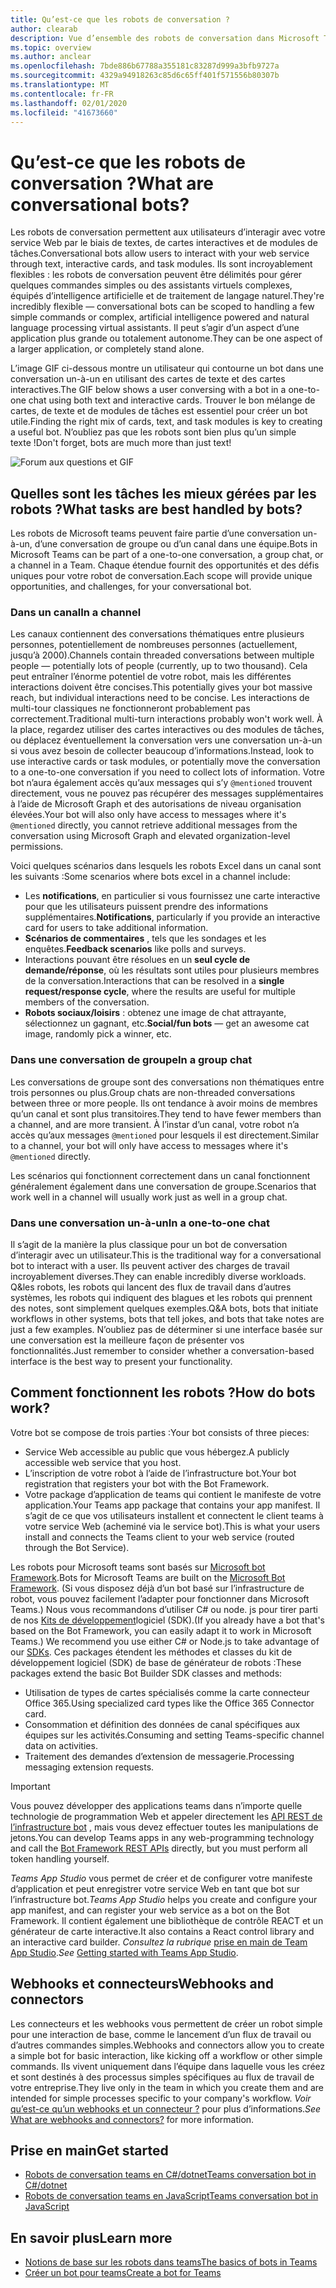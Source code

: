 ```yaml
---
title: Qu’est-ce que les robots de conversation ?
author: clearab
description: Vue d’ensemble des robots de conversation dans Microsoft Teams.
ms.topic: overview
ms.author: anclear
ms.openlocfilehash: 7bde886b67788a355181c83287d999a3bfb9727a
ms.sourcegitcommit: 4329a94918263c85d6c65ff401f571556b80307b
ms.translationtype: MT
ms.contentlocale: fr-FR
ms.lasthandoff: 02/01/2020
ms.locfileid: "41673660"
---
```

# <a name="what-are-conversational-bots"></a><span data-ttu-id="79dfc-103">Qu’est-ce que les robots de conversation ?</span><span class="sxs-lookup"><span data-stu-id="79dfc-103">What are conversational bots?</span></span>

<span data-ttu-id="79dfc-104">Les robots de conversation permettent aux utilisateurs d’interagir avec votre service Web par le biais de textes, de cartes interactives et de modules de tâches.</span><span class="sxs-lookup"><span data-stu-id="79dfc-104">Conversational bots allow users to interact with your web service through text, interactive cards, and task modules.</span></span> <span data-ttu-id="79dfc-105">Ils sont incroyablement flexibles : les robots de conversation peuvent être délimités pour gérer quelques commandes simples ou des assistants virtuels complexes, équipés d’intelligence artificielle et de traitement de langage naturel.</span><span class="sxs-lookup"><span data-stu-id="79dfc-105">They're incredibly flexible — conversational bots can be scoped to handling a few simple commands or complex, artificial intelligence powered and natural language processing virtual assistants.</span></span> <span data-ttu-id="79dfc-106">Il peut s’agir d’un aspect d’une application plus grande ou totalement autonome.</span><span class="sxs-lookup"><span data-stu-id="79dfc-106">They can be one aspect of a larger application, or completely stand alone.</span></span>

<span data-ttu-id="79dfc-107">L’image GIF ci-dessous montre un utilisateur qui contourne un bot dans une conversation un-à-un en utilisant des cartes de texte et des cartes interactives.</span><span class="sxs-lookup"><span data-stu-id="79dfc-107">The GIF below shows a user conversing with a bot in a one-to-one chat using both text and interactive cards.</span></span> <span data-ttu-id="79dfc-108">Trouver le bon mélange de cartes, de texte et de modules de tâches est essentiel pour créer un bot utile.</span><span class="sxs-lookup"><span data-stu-id="79dfc-108">Finding the right mix of cards, text, and task modules is key to creating a useful bot.</span></span> <span data-ttu-id="79dfc-109">N’oubliez pas que les robots sont bien plus qu’un simple texte !</span><span class="sxs-lookup"><span data-stu-id="79dfc-109">Don't forget, bots are much more than just text!</span></span>

![Forum aux questions et GIF](~/assets/images/FAQPlusEndUser.gif)

## <a name="what-tasks-are-best-handled-by-bots"></a><span data-ttu-id="79dfc-111">Quelles sont les tâches les mieux gérées par les robots ?</span><span class="sxs-lookup"><span data-stu-id="79dfc-111">What tasks are best handled by bots?</span></span>

<span data-ttu-id="79dfc-112">Les robots de Microsoft teams peuvent faire partie d’une conversation un-à-un, d’une conversation de groupe ou d’un canal dans une équipe.</span><span class="sxs-lookup"><span data-stu-id="79dfc-112">Bots in Microsoft Teams can be part of a one-to-one conversation, a group chat, or a channel in a Team.</span></span> <span data-ttu-id="79dfc-113">Chaque étendue fournit des opportunités et des défis uniques pour votre robot de conversation.</span><span class="sxs-lookup"><span data-stu-id="79dfc-113">Each scope will provide unique opportunities, and challenges, for your conversational bot.</span></span>

### <a name="in-a-channel"></a><span data-ttu-id="79dfc-114">Dans un canal</span><span class="sxs-lookup"><span data-stu-id="79dfc-114">In a channel</span></span>

<span data-ttu-id="79dfc-115">Les canaux contiennent des conversations thématiques entre plusieurs personnes, potentiellement de nombreuses personnes (actuellement, jusqu’à 2000).</span><span class="sxs-lookup"><span data-stu-id="79dfc-115">Channels contain threaded conversations between multiple people — potentially lots of people (currently, up to two thousand).</span></span> <span data-ttu-id="79dfc-116">Cela peut entraîner l’énorme potentiel de votre robot, mais les différentes interactions doivent être concises.</span><span class="sxs-lookup"><span data-stu-id="79dfc-116">This potentially gives your bot massive reach, but individual interactions need to be concise.</span></span> <span data-ttu-id="79dfc-117">Les interactions de multi-tour classiques ne fonctionneront probablement pas correctement.</span><span class="sxs-lookup"><span data-stu-id="79dfc-117">Traditional multi-turn interactions probably won't work well.</span></span> <span data-ttu-id="79dfc-118">À la place, regardez utiliser des cartes interactives ou des modules de tâches, ou déplacez éventuellement la conversation vers une conversation un-à-un si vous avez besoin de collecter beaucoup d’informations.</span><span class="sxs-lookup"><span data-stu-id="79dfc-118">Instead, look to use interactive cards or task modules, or potentially move the conversation to a one-to-one conversation if you need to collect lots of information.</span></span> <span data-ttu-id="79dfc-119">Votre bot n’aura également accès qu’aux messages qui s’y `@mentioned` trouvent directement, vous ne pouvez pas récupérer des messages supplémentaires à l’aide de Microsoft Graph et des autorisations de niveau organisation élevées.</span><span class="sxs-lookup"><span data-stu-id="79dfc-119">Your bot will also only have access to messages where it's `@mentioned` directly, you cannot retrieve additional messages from the conversation using Microsoft Graph and elevated organization-level permissions.</span></span>

<span data-ttu-id="79dfc-120">Voici quelques scénarios dans lesquels les robots Excel dans un canal sont les suivants :</span><span class="sxs-lookup"><span data-stu-id="79dfc-120">Some scenarios where bots excel in a channel include:</span></span>

* <span data-ttu-id="79dfc-121">Les **notifications**, en particulier si vous fournissez une carte interactive pour que les utilisateurs puissent prendre des informations supplémentaires.</span><span class="sxs-lookup"><span data-stu-id="79dfc-121">**Notifications**, particularly if you provide an interactive card for users to take additional information.</span></span>
* <span data-ttu-id="79dfc-122">**Scénarios de commentaires** , tels que les sondages et les enquêtes.</span><span class="sxs-lookup"><span data-stu-id="79dfc-122">**Feedback scenarios** like polls and surveys.</span></span>
* <span data-ttu-id="79dfc-123">Interactions pouvant être résolues en un **seul cycle de demande/réponse**, où les résultats sont utiles pour plusieurs membres de la conversation.</span><span class="sxs-lookup"><span data-stu-id="79dfc-123">Interactions that can be resolved in a **single request/response cycle**, where the results are useful for multiple members of the conversation.</span></span>
* <span data-ttu-id="79dfc-124">**Robots sociaux/loisirs** : obtenez une image de chat attrayante, sélectionnez un gagnant, etc.</span><span class="sxs-lookup"><span data-stu-id="79dfc-124">**Social/fun bots** — get an awesome cat image, randomly pick a winner, etc.</span></span>

### <a name="in-a-group-chat"></a><span data-ttu-id="79dfc-125">Dans une conversation de groupe</span><span class="sxs-lookup"><span data-stu-id="79dfc-125">In a group chat</span></span>

<span data-ttu-id="79dfc-126">Les conversations de groupe sont des conversations non thématiques entre trois personnes ou plus.</span><span class="sxs-lookup"><span data-stu-id="79dfc-126">Group chats are non-threaded conversations between three or more people.</span></span> <span data-ttu-id="79dfc-127">Ils ont tendance à avoir moins de membres qu’un canal et sont plus transitoires.</span><span class="sxs-lookup"><span data-stu-id="79dfc-127">They tend to have fewer members than a channel, and are more transient.</span></span> <span data-ttu-id="79dfc-128">À l’instar d’un canal, votre robot n’a accès qu’aux messages `@mentioned` pour lesquels il est directement.</span><span class="sxs-lookup"><span data-stu-id="79dfc-128">Similar to a channel, your bot will only have access to messages where it's `@mentioned` directly.</span></span>

<span data-ttu-id="79dfc-129">Les scénarios qui fonctionnent correctement dans un canal fonctionnent généralement également dans une conversation de groupe.</span><span class="sxs-lookup"><span data-stu-id="79dfc-129">Scenarios that work well in a channel will usually work just as well in a group chat.</span></span>

### <a name="in-a-one-to-one-chat"></a><span data-ttu-id="79dfc-130">Dans une conversation un-à-un</span><span class="sxs-lookup"><span data-stu-id="79dfc-130">In a one-to-one chat</span></span>

<span data-ttu-id="79dfc-131">Il s’agit de la manière la plus classique pour un bot de conversation d’interagir avec un utilisateur.</span><span class="sxs-lookup"><span data-stu-id="79dfc-131">This is the traditional way for a conversational bot to interact with a user.</span></span> <span data-ttu-id="79dfc-132">Ils peuvent activer des charges de travail incroyablement diverses.</span><span class="sxs-lookup"><span data-stu-id="79dfc-132">They can enable incredibly diverse workloads.</span></span> <span data-ttu-id="79dfc-133">Q&les robots, les robots qui lancent des flux de travail dans d’autres systèmes, les robots qui indiquent des blagues et les robots qui prennent des notes, sont simplement quelques exemples.</span><span class="sxs-lookup"><span data-stu-id="79dfc-133">Q&A bots, bots that initiate workflows in other systems, bots that tell jokes, and bots that take notes are just a few examples.</span></span> <span data-ttu-id="79dfc-134">N’oubliez pas de déterminer si une interface basée sur une conversation est la meilleure façon de présenter vos fonctionnalités.</span><span class="sxs-lookup"><span data-stu-id="79dfc-134">Just remember to consider whether a conversation-based interface is the best way to present your functionality.</span></span>

## <a name="how-do-bots-work"></a><span data-ttu-id="79dfc-135">Comment fonctionnent les robots ?</span><span class="sxs-lookup"><span data-stu-id="79dfc-135">How do bots work?</span></span>

<span data-ttu-id="79dfc-136">Votre bot se compose de trois parties :</span><span class="sxs-lookup"><span data-stu-id="79dfc-136">Your bot consists of three pieces:</span></span>

* <span data-ttu-id="79dfc-137">Service Web accessible au public que vous hébergez.</span><span class="sxs-lookup"><span data-stu-id="79dfc-137">A publicly accessible web service that you host.</span></span>
* <span data-ttu-id="79dfc-138">L’inscription de votre robot à l’aide de l’infrastructure bot.</span><span class="sxs-lookup"><span data-stu-id="79dfc-138">Your bot registration that registers your bot with the Bot Framework.</span></span>
* <span data-ttu-id="79dfc-139">Votre package d’application de teams qui contient le manifeste de votre application.</span><span class="sxs-lookup"><span data-stu-id="79dfc-139">Your Teams app package that contains your app manifest.</span></span> <span data-ttu-id="79dfc-140">Il s’agit de ce que vos utilisateurs installent et connectent le client teams à votre service Web (acheminé via le service bot).</span><span class="sxs-lookup"><span data-stu-id="79dfc-140">This is what your users install and connects the Teams client to your web service (routed through the Bot Service).</span></span>

<span data-ttu-id="79dfc-141">Les robots pour Microsoft teams sont basés sur [Microsoft bot Framework](https://dev.botframework.com/).</span><span class="sxs-lookup"><span data-stu-id="79dfc-141">Bots for Microsoft Teams are built on the [Microsoft Bot Framework](https://dev.botframework.com/).</span></span> <span data-ttu-id="79dfc-142">(Si vous disposez déjà d’un bot basé sur l’infrastructure de robot, vous pouvez facilement l’adapter pour fonctionner dans Microsoft Teams.) Nous vous recommandons d’utiliser C# ou node. js pour tirer parti de nos [Kits de développement](/microsoftteams/platform/#pivot=sdk-tools)logiciel (SDK).</span><span class="sxs-lookup"><span data-stu-id="79dfc-142">(If you already have a bot that's based on the Bot Framework, you can easily adapt it to work in Microsoft Teams.) We recommend you use either C# or Node.js to take advantage of our [SDKs](/microsoftteams/platform/#pivot=sdk-tools).</span></span> <span data-ttu-id="79dfc-143">Ces packages étendent les méthodes et classes du kit de développement logiciel (SDK) de base de générateur de robots :</span><span class="sxs-lookup"><span data-stu-id="79dfc-143">These packages extend the basic Bot Builder SDK classes and methods:</span></span>

* <span data-ttu-id="79dfc-144">Utilisation de types de cartes spécialisés comme la carte connecteur Office 365.</span><span class="sxs-lookup"><span data-stu-id="79dfc-144">Using specialized card types like the Office 365 Connector card.</span></span>
* <span data-ttu-id="79dfc-145">Consommation et définition des données de canal spécifiques aux équipes sur les activités.</span><span class="sxs-lookup"><span data-stu-id="79dfc-145">Consuming and setting Teams-specific channel data on activities.</span></span>
* <span data-ttu-id="79dfc-146">Traitement des demandes d’extension de messagerie.</span><span class="sxs-lookup"><span data-stu-id="79dfc-146">Processing messaging extension requests.</span></span>

> [!IMPORTANT]
> <span data-ttu-id="79dfc-147">Vous pouvez développer des applications teams dans n’importe quelle technologie de programmation Web et appeler directement les [API REST de l’infrastructure bot](/bot-framework/rest-api/bot-framework-rest-overview) , mais vous devez effectuer toutes les manipulations de jetons.</span><span class="sxs-lookup"><span data-stu-id="79dfc-147">You can develop Teams apps in any web-programming technology and call the [Bot Framework REST APIs](/bot-framework/rest-api/bot-framework-rest-overview) directly, but you must perform all token handling yourself.</span></span>

<span data-ttu-id="79dfc-148">*Teams App Studio* vous permet de créer et de configurer votre manifeste d’application et peut enregistrer votre service Web en tant que bot sur l’infrastructure bot.</span><span class="sxs-lookup"><span data-stu-id="79dfc-148">*Teams App Studio* helps you create and configure your app manifest, and can register your web service as a bot on the Bot Framework.</span></span> <span data-ttu-id="79dfc-149">Il contient également une bibliothèque de contrôle REACT et un générateur de carte interactive.</span><span class="sxs-lookup"><span data-stu-id="79dfc-149">It also contains a React control library and an interactive card builder.</span></span> <span data-ttu-id="79dfc-150">*Consultez la rubrique* [prise en main de Team App Studio](~/concepts/build-and-test/app-studio-overview.md).</span><span class="sxs-lookup"><span data-stu-id="79dfc-150">*See* [Getting started with Teams App Studio](~/concepts/build-and-test/app-studio-overview.md).</span></span>

## <a name="webhooks-and-connectors"></a><span data-ttu-id="79dfc-151">Webhooks et connecteurs</span><span class="sxs-lookup"><span data-stu-id="79dfc-151">Webhooks and connectors</span></span>

<span data-ttu-id="79dfc-152">Les connecteurs et les webhooks vous permettent de créer un robot simple pour une interaction de base, comme le lancement d’un flux de travail ou d’autres commandes simples.</span><span class="sxs-lookup"><span data-stu-id="79dfc-152">Webhooks and connectors allow you to create a simple bot for basic interaction, like kicking off a workflow or other simple commands.</span></span> <span data-ttu-id="79dfc-153">Ils vivent uniquement dans l’équipe dans laquelle vous les créez et sont destinés à des processus simples spécifiques au flux de travail de votre entreprise.</span><span class="sxs-lookup"><span data-stu-id="79dfc-153">They live only in the team in which you create them and are intended for simple processes specific to your company's workflow.</span></span> <span data-ttu-id="79dfc-154">*Voir* [qu’est-ce qu’un webhooks et un connecteur ?](~/webhooks-and-connectors/what-are-webhooks-and-connectors.md) pour plus d’informations.</span><span class="sxs-lookup"><span data-stu-id="79dfc-154">*See* [What are webhooks and connectors?](~/webhooks-and-connectors/what-are-webhooks-and-connectors.md) for more information.</span></span>

## <a name="get-started"></a><span data-ttu-id="79dfc-155">Prise en main</span><span class="sxs-lookup"><span data-stu-id="79dfc-155">Get started</span></span>

* [<span data-ttu-id="79dfc-156">Robots de conversation teams en C#/dotnet</span><span class="sxs-lookup"><span data-stu-id="79dfc-156">Teams conversation bot in C#/dotnet</span></span>](https://github.com/microsoft/BotBuilder-Samples/tree/master/samples/csharp_dotnetcore/57.teams-conversation-bot)
* [<span data-ttu-id="79dfc-157">Robots de conversation teams en JavaScript</span><span class="sxs-lookup"><span data-stu-id="79dfc-157">Teams conversation bot in JavaScript</span></span>](https://github.com/microsoft/BotBuilder-Samples/tree/master/samples/javascript_nodejs/57.teams-conversation-bot)

## <a name="learn-more"></a><span data-ttu-id="79dfc-158">En savoir plus</span><span class="sxs-lookup"><span data-stu-id="79dfc-158">Learn more</span></span>

* [<span data-ttu-id="79dfc-159">Notions de base sur les robots dans teams</span><span class="sxs-lookup"><span data-stu-id="79dfc-159">The basics of bots in Teams</span></span>](~/bots/bot-basics.md)
* [<span data-ttu-id="79dfc-160">Créer un bot pour teams</span><span class="sxs-lookup"><span data-stu-id="79dfc-160">Create a bot for Teams</span></span>](~/bots/how-to/create-a-bot-for-teams.md)
